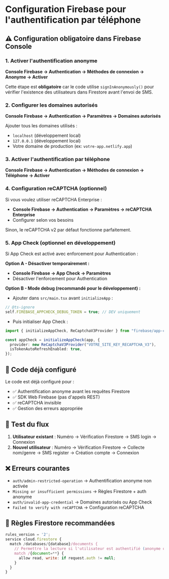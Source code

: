 # Configuration Firebase pour l'authentification par téléphone

## ⚠️ Configuration obligatoire dans Firebase Console

### 1. Activer l'authentification anonyme

**Console Firebase → Authentication → Méthodes de connexion → Anonyme → Activer**

Cette étape est **obligatoire** car le code utilise `signInAnonymously()` pour vérifier l'existence des utilisateurs dans Firestore avant l'envoi de SMS.

### 2. Configurer les domaines autorisés

**Console Firebase → Authentication → Paramètres → Domaines autorisés**

Ajouter tous les domaines utilisés :

- `localhost` (développement local)
- `127.0.0.1` (développement local)
- Votre domaine de production (ex: `votre-app.netlify.app`)

### 3. Activer l'authentification par téléphone

**Console Firebase → Authentication → Méthodes de connexion → Téléphone → Activer**

### 4. Configuration reCAPTCHA (optionnel)

Si vous voulez utiliser reCAPTCHA Enterprise :

- **Console Firebase → Authentication → Paramètres → reCAPTCHA Enterprise**
- Configurer selon vos besoins

Sinon, le reCAPTCHA v2 par défaut fonctionne parfaitement.

### 5. App Check (optionnel en développement)

Si App Check est activé avec enforcement pour Authentication :

**Option A - Désactiver temporairement :**

- **Console Firebase → App Check → Paramètres**
- Désactiver l'enforcement pour Authentication

**Option B - Mode debug (recommandé pour le développement) :**

- Ajouter dans `src/main.tsx` avant `initializeApp` :

```typescript
// @ts-ignore
self.FIREBASE_APPCHECK_DEBUG_TOKEN = true; // DEV uniquement
```

- Puis initialiser App Check :

```typescript
import { initializeAppCheck, ReCaptchaV3Provider } from "firebase/app-check";

const appCheck = initializeAppCheck(app, {
  provider: new ReCaptchaV3Provider("VOTRE_SITE_KEY_RECAPTCHA_V3"),
  isTokenAutoRefreshEnabled: true,
});
```

## 🔧 Code déjà configuré

Le code est déjà configuré pour :

- ✅ Authentification anonyme avant les requêtes Firestore
- ✅ SDK Web Firebase (pas d'appels REST)
- ✅ reCAPTCHA invisible
- ✅ Gestion des erreurs appropriée

## 🚀 Test du flux

1. **Utilisateur existant** : Numéro → Vérification Firestore → SMS login → Connexion
2. **Nouvel utilisateur** : Numéro → Vérification Firestore → Collecte nom/genre → SMS register → Création compte → Connexion

## ❌ Erreurs courantes

- `auth/admin-restricted-operation` → Authentification anonyme non activée
- `Missing or insufficient permissions` → Règles Firestore + auth anonyme
- `auth/invalid-app-credential` → Domaines autorisés ou App Check
- `Failed to verify with reCAPTCHA` → Configuration reCAPTCHA

## 📝 Règles Firestore recommandées

```javascript
rules_version = '2';
service cloud.firestore {
  match /databases/{database}/documents {
    // Permettre la lecture si l'utilisateur est authentifié (anonyme ou normal)
    match /{document=**} {
      allow read, write: if request.auth != null;
    }
  }
}
```
